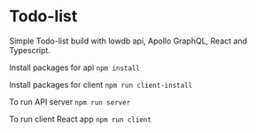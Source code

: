 # Todo-list
Simple Todo-list build with lowdb api, Apollo GraphQL, React and Typescript.

Install packages for api ```npm install```

Install packages for client  ```npm run client-install```

To run API server ```npm run server```

To run client React app ```npm run client```
